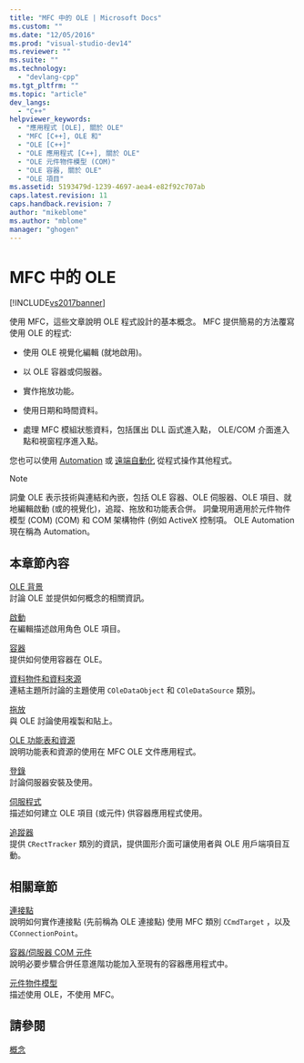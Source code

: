 ```yaml
---
title: "MFC 中的 OLE | Microsoft Docs"
ms.custom: ""
ms.date: "12/05/2016"
ms.prod: "visual-studio-dev14"
ms.reviewer: ""
ms.suite: ""
ms.technology: 
  - "devlang-cpp"
ms.tgt_pltfrm: ""
ms.topic: "article"
dev_langs: 
  - "C++"
helpviewer_keywords: 
  - "應用程式 [OLE], 關於 OLE"
  - "MFC [C++], OLE 和"
  - "OLE [C++]"
  - "OLE 應用程式 [C++], 關於 OLE"
  - "OLE 元件物件模型 (COM)"
  - "OLE 容器, 關於 OLE"
  - "OLE 項目"
ms.assetid: 5193479d-1239-4697-aea4-e82f92c707ab
caps.latest.revision: 11
caps.handback.revision: 7
author: "mikeblome"
ms.author: "mblome"
manager: "ghogen"
---
```

# MFC 中的 OLE
[!INCLUDE[vs2017banner](../assembler/inline/includes/vs2017banner.md)]

使用 MFC，這些文章說明 OLE 程式設計的基本概念。  MFC 提供簡易的方法覆寫使用 OLE 的程式:  
  
-   使用 OLE 視覺化編輯 \(就地啟用\)。  
  
-   以 OLE 容器或伺服器。  
  
-   實作拖放功能。  
  
-   使用日期和時間資料。  
  
-   處理 MFC 模組狀態資料，包括匯出 DLL 函式進入點， OLE\/COM 介面進入點和視窗程序進入點。  
  
 您也可以使用 [Automation](../mfc/automation.md) 或 [遠端自動化](../mfc/remote-automation.md) 從程式操作其他程式。  
  
> [!NOTE]
>  詞彙 OLE 表示技術與連結和內嵌，包括 OLE 容器、OLE 伺服器、OLE 項目、就地編輯啟動 \(或的視覺化\)，追蹤、拖放和功能表合併。  詞彙現用適用於元件物件模型 \(COM\) \(COM\) 和 COM 架構物件 \(例如 ActiveX 控制項。  OLE Automation 現在稱為 Automation。  
  
## 本章節內容  
 [OLE 背景](../mfc/ole-background.md)  
 討論 OLE 並提供如何概念的相關資訊。  
  
 [啟動](../mfc/activation-cpp.md)  
 在編輯描述啟用角色 OLE 項目。  
  
 [容器](../mfc/containers.md)  
 提供如何使用容器在 OLE。  
  
 [資料物件和資料來源](../mfc/data-objects-and-data-sources-ole.md)  
 連結主題所討論的主題使用 `COleDataObject` 和 `COleDataSource` 類別。  
  
 [拖放](../mfc/drag-and-drop-ole.md)  
 與 OLE 討論使用複製和貼上。  
  
 [OLE 功能表和資源](../mfc/menus-and-resources-ole.md)  
 說明功能表和資源的使用在 MFC OLE 文件應用程式。  
  
 [登錄](../mfc/registration.md)  
 討論伺服器安裝及使用。  
  
 [伺服程式](../mfc/servers.md)  
 描述如何建立 OLE 項目 \(或元件\) 供容器應用程式使用。  
  
 [追蹤器](../mfc/trackers.md)  
 提供 `CRectTracker` 類別的資訊，提供圖形介面可讓使用者與 OLE 用戶端項目互動。  
  
## 相關章節  
 [連接點](../mfc/connection-points.md)  
 說明如何實作連接點 \(先前稱為 OLE 連接點\) 使用 MFC 類別 `CCmdTarget` ，以及 `CConnectionPoint`。  
  
 [容器\/伺服器 COM 元件](../mfc/containers-advanced-features.md)  
 說明必要步驟合併任意進階功能加入至現有的容器應用程式中。  
  
 [元件物件模型](http://msdn.microsoft.com/library/windows/desktop/ms694363)  
 描述使用 OLE，不使用 MFC。  
  
## 請參閱  
 [概念](../mfc/mfc-concepts.md)